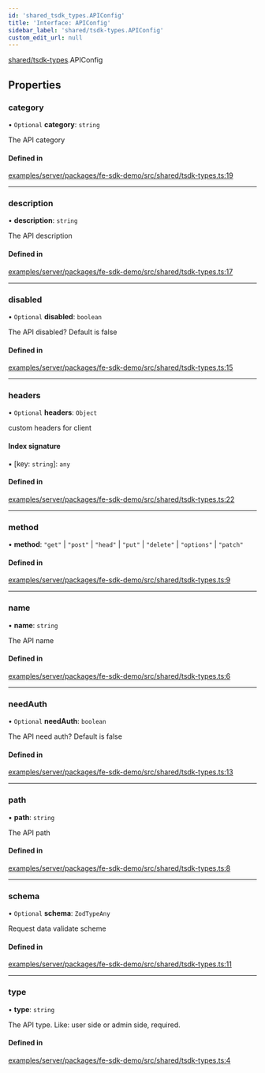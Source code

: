 ```yaml
---
id: 'shared_tsdk_types.APIConfig'
title: 'Interface: APIConfig'
sidebar_label: 'shared/tsdk-types.APIConfig'
custom_edit_url: null
---
```


[shared/tsdk-types](../modules/shared_tsdk_types.md).APIConfig

## Properties

### category

• `Optional` **category**: `string`

The API category

#### Defined in

[examples/server/packages/fe-sdk-demo/src/shared/tsdk-types.ts:19](https://github.com/jiouiuw/tsdk-monorepo/blob/f48ea35/examples/server/packages/fe-sdk-demo/src/shared/tsdk-types.ts#L19)

---

### description

• **description**: `string`

The API description

#### Defined in

[examples/server/packages/fe-sdk-demo/src/shared/tsdk-types.ts:17](https://github.com/jiouiuw/tsdk-monorepo/blob/f48ea35/examples/server/packages/fe-sdk-demo/src/shared/tsdk-types.ts#L17)

---

### disabled

• `Optional` **disabled**: `boolean`

The API disabled? Default is false

#### Defined in

[examples/server/packages/fe-sdk-demo/src/shared/tsdk-types.ts:15](https://github.com/jiouiuw/tsdk-monorepo/blob/f48ea35/examples/server/packages/fe-sdk-demo/src/shared/tsdk-types.ts#L15)

---

### headers

• `Optional` **headers**: `Object`

custom headers for client

#### Index signature

▪ [key: `string`]: `any`

#### Defined in

[examples/server/packages/fe-sdk-demo/src/shared/tsdk-types.ts:22](https://github.com/jiouiuw/tsdk-monorepo/blob/f48ea35/examples/server/packages/fe-sdk-demo/src/shared/tsdk-types.ts#L22)

---

### method

• **method**: `"get"` \| `"post"` \| `"head"` \| `"put"` \| `"delete"` \| `"options"` \| `"patch"`

#### Defined in

[examples/server/packages/fe-sdk-demo/src/shared/tsdk-types.ts:9](https://github.com/jiouiuw/tsdk-monorepo/blob/f48ea35/examples/server/packages/fe-sdk-demo/src/shared/tsdk-types.ts#L9)

---

### name

• **name**: `string`

The API name

#### Defined in

[examples/server/packages/fe-sdk-demo/src/shared/tsdk-types.ts:6](https://github.com/jiouiuw/tsdk-monorepo/blob/f48ea35/examples/server/packages/fe-sdk-demo/src/shared/tsdk-types.ts#L6)

---

### needAuth

• `Optional` **needAuth**: `boolean`

The API need auth? Default is false

#### Defined in

[examples/server/packages/fe-sdk-demo/src/shared/tsdk-types.ts:13](https://github.com/jiouiuw/tsdk-monorepo/blob/f48ea35/examples/server/packages/fe-sdk-demo/src/shared/tsdk-types.ts#L13)

---

### path

• **path**: `string`

The API path

#### Defined in

[examples/server/packages/fe-sdk-demo/src/shared/tsdk-types.ts:8](https://github.com/jiouiuw/tsdk-monorepo/blob/f48ea35/examples/server/packages/fe-sdk-demo/src/shared/tsdk-types.ts#L8)

---

### schema

• `Optional` **schema**: `ZodTypeAny`

Request data validate scheme

#### Defined in

[examples/server/packages/fe-sdk-demo/src/shared/tsdk-types.ts:11](https://github.com/jiouiuw/tsdk-monorepo/blob/f48ea35/examples/server/packages/fe-sdk-demo/src/shared/tsdk-types.ts#L11)

---

### type

• **type**: `string`

The API type. Like: user side or admin side, required.

#### Defined in

[examples/server/packages/fe-sdk-demo/src/shared/tsdk-types.ts:4](https://github.com/jiouiuw/tsdk-monorepo/blob/f48ea35/examples/server/packages/fe-sdk-demo/src/shared/tsdk-types.ts#L4)
